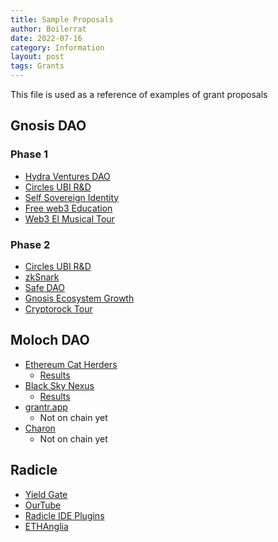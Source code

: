 ```yaml
---
title: Sample Proposals
author: Boilerrat
date: 2022-07-16
category: Information
layout: post
tags: Grants
---
```


This file is used as a reference of examples of grant proposals

## Gnosis DAO

### Phase 1

+ [Hydra Ventures DAO](https://forum.gnosis.io/t/should-gnosisdao-invest-in-hydra-ventures-dao/5477)
+ [Circles UBI R&D](https://forum.gnosis.io/t/should-gnosisdao-fund-circles-ubi-r-d-work-a-web-of-trust-dapp-for-gnosis-safe-ubi-as-public-goods/4936)
+ [Self Sovereign Identity](https://forum.gnosis.io/t/self-sovereign-identity-platform-for-gnosis/5393)
+ [Free web3 Education](https://forum.gnosis.io/t/should-we-make-web3-education-free-for-students/5361)
+ [Web3 El Musical Tour](https://forum.gnosis.io/t/should-we-make-web3-education-free-for-students/5361)


### Phase 2
 + [Circles UBI R&D](https://forum.gnosis.io/t/gip-59-should-gnosisdao-fund-circles-ubi-r-d-work/5475)
 + [zkSnark](https://forum.gnosis.io/t/gip-59-should-gnosisdao-fund-circles-ubi-r-d-work/5475)
 + [Safe DAO](https://forum.gnosis.io/t/gip-29-spin-off-safedao-and-launch-safe-token/3476)
 + [Gnosis Ecosystem Growth](https://forum.gnosis.io/t/gip-38-should-gnosisdao-fund-a-gnosis-chain-ecosystem-growth-initiative/4717)
 + [Cryptorock Tour](https://forum.gnosis.io/t/gip-53-should-gnosisdao-sponsor-necromorfos-cryptorock-tour-2022/5314) 

## Moloch DAO

+ [Ethereum Cat Herders](https://forum.daohaus.club/t/mgp-april-2022-ethereum-cat-herders/10889)
  + [Results](https://app.daohaus.club/dao/0x1/0x519f9662798c2e07fbd5b30c1445602320c5cf5b/proposals/15)
+ [Black Sky Nexus](https://forum.daohaus.club/t/mgp-apr-2022-black-sky-nexus/10907)
  + [Results](https://app.daohaus.club/dao/0x1/0x519f9662798c2e07fbd5b30c1445602320c5cf5b/proposals/14)
+ [grantr.app](https://forum.daohaus.club/t/grant-proposal-grantr-app/11203)
  + Not on chain yet
+ [Charon](https://forum.daohaus.club/t/grant-proposal-charon/11116)
  + Not on chain yet  

## Radicle
+ [Yield Gate](https://radicle.community/t/yieldgate-grant-application/2848)
+ [OurTube](https://radicle.community/t/ourtube-grant-application/2934)
+ [Radicle IDE Plugins](https://radicle.community/t/application-radicle-ide-plugins-ux-design/2728)
+ [ETHAnglia](https://radicle.community/t/ethanglia-0-to-web3/2688)


